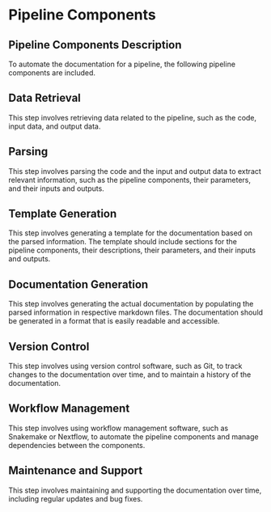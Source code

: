 # Pipeline Components


## Pipeline Components Description

To automate the documentation for a pipeline, the following pipeline components are included.



## Data Retrieval

This step involves retrieving data related to the pipeline, such as the code, input data, and output data.



## Parsing

This step involves parsing the code and the input and output data to extract relevant information, such as the pipeline components, their parameters, and their inputs and outputs.



## Template Generation

This step involves generating a template for the documentation based on the parsed information. The template should include sections for the pipeline components, their descriptions, their parameters, and their inputs and outputs.



## Documentation Generation

This step involves generating the actual documentation by populating the parsed information in respective markdown files. The documentation should be generated in a format that is easily readable and accessible.



## Version Control

This step involves using version control software, such as Git, to track changes to the documentation over time, and to maintain a history of the documentation.



## Workflow Management

This step involves using workflow management software, such as Snakemake or Nextflow, to automate the pipeline components and manage dependencies between the components.



## Maintenance and Support

This step involves maintaining and supporting the documentation over time, including regular updates and bug fixes.



